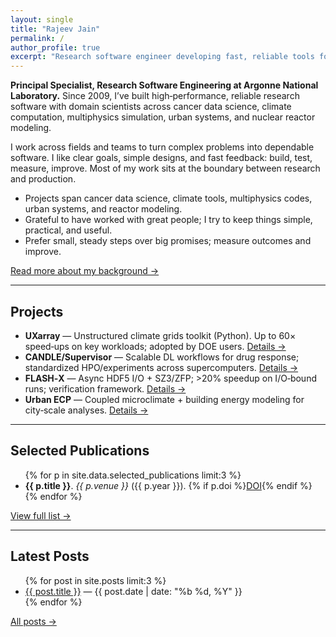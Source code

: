 ```yaml
---
layout: single
title: "Rajeev Jain"
permalink: /
author_profile: true
excerpt: "Research software engineer developing fast, reliable tools for scientific discovery at scale."
---
```


<div class="page-intro" style="margin-top:.5rem">
  <p><strong>Principal Specialist, Research Software Engineering at Argonne National Laboratory.</strong> Since 2009, I’ve built high‑performance, reliable research software with domain scientists across cancer data science, climate computation, multiphysics simulation, urban systems, and nuclear reactor modeling.</p>
  <p>I work across fields and teams to turn complex problems into dependable software. I like clear goals, simple designs, and fast feedback: build, test, measure, improve. Most of my work sits at the boundary between research and production.</p>
  <ul>
    <li>Projects span cancer data science, climate tools, multiphysics codes, urban systems, and reactor modeling.</li>
    <li>Grateful to have worked with great people; I try to keep things simple, practical, and useful.</li>
    <li>Prefer small, steady steps over big promises; measure outcomes and improve.</li>
  </ul>
  
  <p style="margin-top:.4rem"><a href="/about/">Read more about my background →</a></p>
</div>

<hr/>

<h2>Projects</h2>
<ul>
  <li><strong>UXarray</strong> — Unstructured climate grids toolkit (Python). Up to 60× speed‑ups on key workloads; adopted by DOE users. <a href="/projects/">Details →</a></li>
  <li><strong>CANDLE/Supervisor</strong> — Scalable DL workflows for drug response; standardized HPO/experiments across supercomputers. <a href="/projects/">Details →</a></li>
  <li><strong>FLASH‑X</strong> — Async HDF5 I/O + SZ3/ZFP; >20% speedup on I/O‑bound runs; verification framework. <a href="/projects/">Details →</a></li>
  <li><strong>Urban ECP</strong> — Coupled microclimate + building energy modeling for city‑scale analyses. <a href="/projects/">Details →</a></li>
</ul>

<hr/>

<h2>Selected Publications</h2>
<ul>
  {% for p in site.data.selected_publications limit:3 %}
    <li class="pub-item"><strong>{{ p.title }}</strong>. <em>{{ p.venue }}</em> ({{ p.year }}). {% if p.doi %}<a href="{{ p.doi }}" target="_blank">DOI</a>{% endif %}</li>
  {% endfor %}
</ul>
<p><a href="/publications/">View full list →</a></p>

<hr/>

<h2>Latest Posts</h2>
<ul>
  {% for post in site.posts limit:3 %}
    <li><a href="{{ post.url | relative_url }}">{{ post.title }}</a> <span class="small">— {{ post.date | date: "%b %d, %Y" }}</span></li>
  {% endfor %}
</ul>
<p><a href="/year-archive/">All posts →</a></p>
